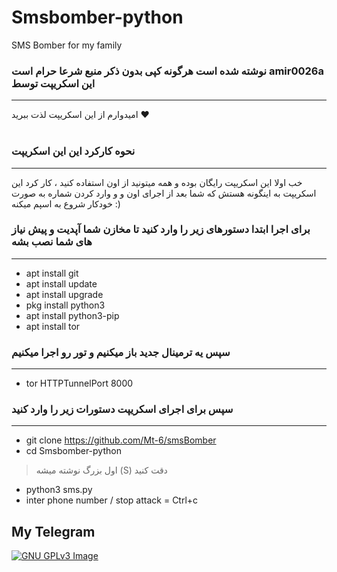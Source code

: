 # Smsbomber-python
SMS Bomber for my family

### نوشته شده است هرگونه  کپی بدون ذکر منبع شرعا حرام است amir0026a این اسکریپت توسط
___
امیدوارم از این اسکریپت لذت ببرید  ❤️
<br>
<br>

### نحوه کارکرد این این اسکریپت 
___

 خب اولا این اسکریپت رایگان بوده و همه میتونید از اون استفاده کنید ، کار کرد این اسکریپت به اینگونه هستش که
شما بعد از اجرای اون و و وارد کردن شماره به صورت خودکار شروع به اسپم میکنه :)

 
 
 
### برای اجرا ابتدا دستورهای زیر را وارد کنید تا مخازن شما آپدیت و پیش نیاز های شما نصب بشه
___

* apt install git
* apt install update
* apt install upgrade
* pkg install python3
* apt install python3-pip
* apt install tor 

### سپس یه ترمینال جدید باز میکنیم و تور رو اجرا میکنیم
___

* tor HTTPTunnelPort 8000

### سپس برای اجرای اسکریپت دستورات زیر را وارد کنید
___

* git clone https://github.com/Mt-6/smsBomber
* cd Smsbomber-python
> اول بزرگ نوشته میشه (S) دقت کنید
* python3 sms.py
* inter phone number / stop attack = Ctrl+c

## My Telegram
[![GNU GPLv3 Image](https://telegram.org/img/t_logo.png)](http://t.me/amir0026a)
